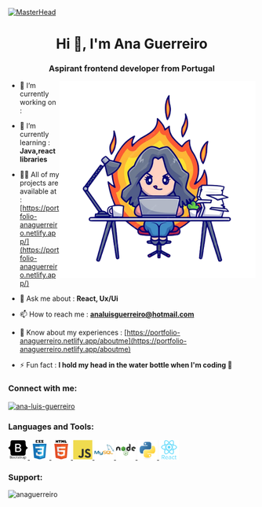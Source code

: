 [![MasterHead](https://i.pinimg.com/originals/58/67/46/586746d60403665746c7d6461799f756.gif)](https://rishavchanda.io)

<h1 align="center">Hi 👋, I'm Ana Guerreiro</h1>
<h3 align="center">Aspirant frontend developer from Portugal</h3>

<img align="right" alt="Coding" width="400" src="./coder-image.png"></img>

- 🔭 I’m currently working on : 

- 🌱 I’m currently learning : **Java,react libraries**

- 👨‍💻 All of my projects are available at : [https://portfolio-anaguerreiro.netlify.app/](https://portfolio-anaguerreiro.netlify.app/)

- 💬 Ask me about : **React, Ux/Ui**

- 📫 How to reach me : **analuisguerreiro@hotmail.com**

- 📄 Know about my experiences : [https://portfolio-anaguerreiro.netlify.app/aboutme](https://portfolio-anaguerreiro.netlify.app/aboutme)

- ⚡ Fun fact : **I hold my head in the water bottle when I'm coding 🤣**

<h3 align="left">Connect with me:</h3>
<p align="left">
<a href="https://linkedin.com/in/ana-luis-guerreiro" target="blank"><img align="center" src="https://raw.githubusercontent.com/rahuldkjain/github-profile-readme-generator/master/src/images/icons/Social/linked-in-alt.svg" alt="ana-luis-guerreiro" height="30" width="40" /></a>
</p>

<h3 align="left">Languages and Tools:</h3>
<p align="left"> <a href="https://getbootstrap.com" target="_blank" rel="noreferrer"> <img src="https://raw.githubusercontent.com/devicons/devicon/master/icons/bootstrap/bootstrap-plain-wordmark.svg" alt="bootstrap" width="40" height="40"/> </a> <a href="https://www.w3schools.com/css/" target="_blank" rel="noreferrer"> <img src="https://raw.githubusercontent.com/devicons/devicon/master/icons/css3/css3-original-wordmark.svg" alt="css3" width="40" height="40"/> </a> <a href="https://www.w3.org/html/" target="_blank" rel="noreferrer"> <img src="https://raw.githubusercontent.com/devicons/devicon/master/icons/html5/html5-original-wordmark.svg" alt="html5" width="40" height="40"/> </a> <a href="https://developer.mozilla.org/en-US/docs/Web/JavaScript" target="_blank" rel="noreferrer"> <img src="https://raw.githubusercontent.com/devicons/devicon/master/icons/javascript/javascript-original.svg" alt="javascript" width="40" height="40"/> </a> <a href="https://www.mysql.com/" target="_blank" rel="noreferrer"> <img src="https://raw.githubusercontent.com/devicons/devicon/master/icons/mysql/mysql-original-wordmark.svg" alt="mysql" width="40" height="40"/> </a> <a href="https://nodejs.org" target="_blank" rel="noreferrer"> <img src="https://raw.githubusercontent.com/devicons/devicon/master/icons/nodejs/nodejs-original-wordmark.svg" alt="nodejs" width="40" height="40"/> </a> <a href="https://www.python.org" target="_blank" rel="noreferrer"> <img src="https://raw.githubusercontent.com/devicons/devicon/master/icons/python/python-original.svg" alt="python" width="40" height="40"/> </a> <a href="https://reactjs.org/" target="_blank" rel="noreferrer"> <img src="https://raw.githubusercontent.com/devicons/devicon/master/icons/react/react-original-wordmark.svg" alt="react" width="40" height="40"/> </a> </p>

<h3 align="left">Support:</h3>
<p><a href="https://ko-fi.com/anaguerreiro"> <img align="left" src="https://cdn.ko-fi.com/cdn/kofi3.png?v=3" height="50" width="210" alt="anaguerreiro" /></a></p><br><br>
